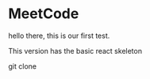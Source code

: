 # MeetCode

hello there, this is our first test.

This version has the basic react skeleton

git clone <repo link>
